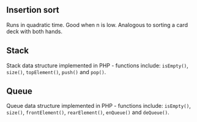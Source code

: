 ## Insertion sort
Runs in quadratic time. Good when n is low. Analogous to sorting a card deck with both hands.

## Stack
Stack data structure implemented in PHP - functions include: `isEmpty()`, `size()`, `topElement()`, `push()` and `pop()`.

## Queue
Queue data structure implemented in PHP - functions include: `isEmpty()`, `size()`, `frontElement()`, `rearElement()`, `enQueue()` and `deQueue()`.
